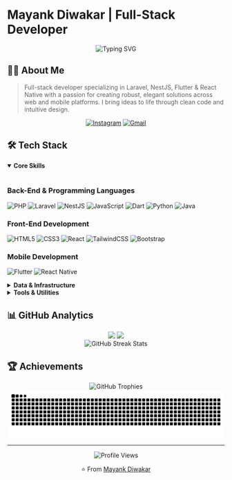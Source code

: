 # Mayank Diwakar | Full-Stack Developer

<div align="center">
  <img src="https://readme-typing-svg.herokuapp.com?font=Fira+Code&weight=500&size=30&duration=3000&pause=1000&color=2E97CB&center=true&vCenter=true&width=600&lines=Laravel+%26+Flutter+Specialist;NestJS+%26+React+Native+Developer;Creative+Full-Stack+Problem+Solver" alt="Typing SVG" />
</div>

## 👨‍💻 About Me

> Full-stack developer specializing in Laravel, NestJS, Flutter & React Native with a passion for creating robust, elegant solutions across web and mobile platforms. I bring ideas to life through clean code and intuitive design.

<div align="center">
  
[![Instagram](https://img.shields.io/badge/instagram-%23E4405F.svg?style=for-the-badge&logo=instagram&logoColor=white)](https://www.instagram.com/mayank_diwakarr/)
[![Gmail](https://img.shields.io/badge/gmail-%23EA4335.svg?style=for-the-badge&logo=gmail&logoColor=white)](mailto:mayanksmind@gmail.com)

</div>

## 🛠️ Tech Stack

<details open>
<summary><b>Core Skills</b></summary>
<br>

### Back-End & Programming Languages
![PHP](https://img.shields.io/badge/-PHP-%23777BB4?style=for-the-badge&logo=php&logoColor=ffffff)
![Laravel](https://img.shields.io/badge/-Laravel-%23FF2D20?style=for-the-badge&logo=laravel&logoColor=ffffff)
![NestJS](https://img.shields.io/badge/-NestJS-%23E0234E?style=for-the-badge&logo=nestjs&logoColor=ffffff)
![JavaScript](https://img.shields.io/badge/-JavaScript-%23F7DF1E?style=for-the-badge&logo=javascript&logoColor=000000)
![Dart](https://img.shields.io/badge/dart-%230175C2.svg?style=for-the-badge&logo=dart&logoColor=white)
![Python](https://img.shields.io/badge/Python-%233776AB?style=for-the-badge&logo=python&logoColor=white)
![Java](https://img.shields.io/badge/Java-%23ED8B00?style=for-the-badge&logo=java&logoColor=white)

### Front-End Development
![HTML5](https://img.shields.io/badge/-HTML5-%23E44D27?style=for-the-badge&logo=html5&logoColor=ffffff)
![CSS3](https://img.shields.io/badge/css3-%231572B6.svg?style=for-the-badge&logo=css3&logoColor=white)
![React](https://img.shields.io/badge/-React-%2361DAFB?style=for-the-badge&logo=react&logoColor=black)
![TailwindCSS](https://img.shields.io/badge/-TailwindCSS-%2338B2AC?style=for-the-badge&logo=tailwind-css&logoColor=white)
![Bootstrap](https://img.shields.io/badge/bootstrap-%23563D7C.svg?style=for-the-badge&logo=bootstrap&logoColor=white)

### Mobile Development
![Flutter](https://img.shields.io/badge/Flutter-%2302569B?style=for-the-badge&logo=flutter&logoColor=white)
![React Native](https://img.shields.io/badge/React_Native-%2320232a.svg?style=for-the-badge&logo=react&logoColor=%2361DAFB)

</details>

<details>
<summary><b>Data & Infrastructure</b></summary>
<br>

### Databases
![MySQL](https://img.shields.io/badge/mysql-%234479A1.svg?style=for-the-badge&logo=mysql&logoColor=white)
![SQLite](https://img.shields.io/badge/sqlite-%2307405e.svg?style=for-the-badge&logo=sqlite&logoColor=white)
![MongoDB](https://img.shields.io/badge/mongodb-%2347A248.svg?style=for-the-badge&logo=mongodb&logoColor=white)

### Hosting & Deployment
![Firebase](https://img.shields.io/badge/firebase-%23FFCA28.svg?style=for-the-badge&logo=firebase&logoColor=black)
![Heroku](https://img.shields.io/badge/heroku-%23430098.svg?style=for-the-badge&logo=heroku&logoColor=white)
![Netlify](https://img.shields.io/badge/netlify-%2300C7B7.svg?style=for-the-badge&logo=netlify&logoColor=white)
![Digital Ocean](https://img.shields.io/badge/digitalocean-%230080FF.svg?style=for-the-badge&logo=digitalocean&logoColor=white)

</details>

<details>
<summary><b>Tools & Utilities</b></summary>
<br>

### Development Tools
![Git](https://img.shields.io/badge/git-%23F05033.svg?style=for-the-badge&logo=git&logoColor=white)
![Postman](https://img.shields.io/badge/Postman-%23FF6C37?style=for-the-badge&logo=postman&logoColor=white)
![Arduino](https://img.shields.io/badge/-Arduino-%2300979D?style=for-the-badge&logo=Arduino&logoColor=white)
![Markdown](https://img.shields.io/badge/markdown-%23000000.svg?style=for-the-badge&logo=markdown&logoColor=white)

### Design
![Figma](https://img.shields.io/badge/figma-%23F24E1E.svg?style=for-the-badge&logo=figma&logoColor=white)
![Canva](https://img.shields.io/badge/Canva-%2300C4CC.svg?style=for-the-badge&logo=Canva&logoColor=white)

</details>

## 📊 GitHub Analytics

<div align="center">
  <img height="180em" src="https://github-readme-stats.vercel.app/api?username=flutterbuddy1&show_icons=true&theme=react&include_all_commits=true&count_private=true" />
  <img height="180em" src="https://github-readme-stats.vercel.app/api/top-langs/?username=flutterbuddy1&layout=compact&langs_count=8&theme=react" />
</div>

<div align="center">
  <img src="https://github-readme-streak-stats.herokuapp.com/?user=flutterbuddy1&theme=react" alt="GitHub Streak Stats" />
</div>

## 🏆 Achievements

<div align="center">
  <img src="https://github-profile-trophy.vercel.app/?username=flutterbuddy1&theme=nord&column=7&margin-w=15&margin-h=15" alt="GitHub Trophies" />
</div>

<div align="center">
  <img src="https://raw.githubusercontent.com/flutterbuddy1/flutterbuddy1/output/snake.svg" alt="Snake animation" />
</div>

---

<div align="center">
  <img src="https://komarev.com/ghpvc/?username=flutterbuddy1&label=Profile%20views&color=0e75b6&style=flat" alt="Profile Views" />
  
  ⭐️ From [Mayank Diwakar](https://github.com/flutterbuddy1)
</div>
